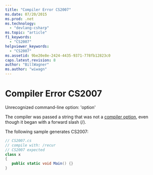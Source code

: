 ```yaml
---
title: "Compiler Error CS2007"
ms.date: 07/20/2015
ms.prod: .net
ms.technology: 
  - "devlang-csharp"
ms.topic: "article"
f1_keywords: 
  - "CS2007"
helpviewer_keywords: 
  - "CS2007"
ms.assetid: 9be20e8e-2424-4435-9371-778fb12823c0
caps.latest.revision: 8
author: "BillWagner"
ms.author: "wiwagn"
---
```

# Compiler Error CS2007
Unrecognized command-line option: 'option'  
  
 The compiler was passed a string that was not a [compiler option](../../csharp/language-reference/compiler-options/index.md), even though it began with a forward slash (/).  
  
 The following sample generates CS2007:  
  
```csharp  
// CS2007.cs  
// compile with: /recur  
// CS2007 expected  
class x  
{  
   public static void Main() {}  
}  
```
